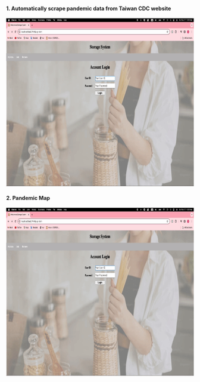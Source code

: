 #### 1. Automatically scrape pandemic data from Taiwan CDC website
<img src="https://github.com/William-07/Grocery-Management-System-for-Dormitory-Refrigerators/blob/main/GIF/NormalUser_1_Login.gif" width="800" height="450"/>

#### 2. Pandemic Map
<img src="https://github.com/William-07/Grocery-Management-System-for-Dormitory-Refrigerators/blob/main/GIF/NormalUser_1_Login.gif" width="800" height="450"/>
